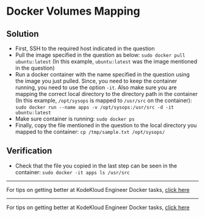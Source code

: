 
# Docker Volumes Mapping
## Solution
* First, SSH to the required host indicated in the question
* Pull the image specified in the question as below: `sudo docker pull ubuntu:latest` (In this example, `ubuntu:latest` was the image mentioned in the question)
* Run a docker container with the name specified in the question using the image you just pulled. Since, you need to keep the container running, you need to use the option `-it`. Also make sure you are mapping the correct local directory to the directory path in the container (In this example, `/opt/sysops` is mapped to `/usr/src` on the container):
`sudo docker run --name apps -v /opt/sysops:/usr/src -d -it ubuntu:latest`
* Make sure container is running: `sudo docker ps`
* Finally, copy the file mentioned in the question to the local directory you mapped to the container: `cp /tmp/sample.txt /opt/sysops/`

## Verification
* Check that the file you copied in the last step can be seen in the container: `sudo docker -it apps ls /usr/src`

---
For tips on getting better at KodeKloud Engineer Docker tasks, [click here](./README.md)

---
For tips on getting better at KodeKloud Engineer Docker tasks, [click here](./README.md)
